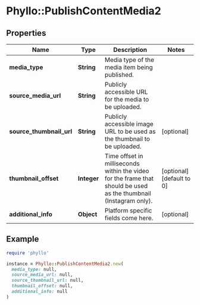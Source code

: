 # Phyllo::PublishContentMedia2

## Properties

| Name | Type | Description | Notes |
| ---- | ---- | ----------- | ----- |
| **media_type** | **String** | Media type of the media item being published. |  |
| **source_media_url** | **String** | Publicly accessible URL for the media to be uploaded. |  |
| **source_thumbnail_url** | **String** | Publicly accessible image URL to be used as the thumbnail to be uploaded. | [optional] |
| **thumbnail_offset** | **Integer** | Time offset in milliseconds within the video for the frame that should be used as the thumbnail (Instagram only). | [optional][default to 0] |
| **additional_info** | **Object** | Platform specific fields come here. | [optional] |

## Example

```ruby
require 'phyllo'

instance = Phyllo::PublishContentMedia2.new(
  media_type: null,
  source_media_url: null,
  source_thumbnail_url: null,
  thumbnail_offset: null,
  additional_info: null
)
```

